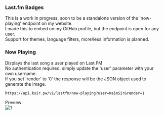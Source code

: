 ### Last.fm Badges

This is a work in progress, soon to be a standalone version of the 'now-playing' endpoint on my website.   
I made this to embed on my GitHub profile, but the endpoint is open for any user.  
Support for themes, language filters, more/less information is planned.
  
### Now Playing
  
Displays the last song a user played on Last.FM  
No authentication required, simply update the 'user' parameter with your own username.  
If you set 'render' to '0' the response will be the JSON object used to generate the image.  

```
https://api.ksir.pw/v1/lastfm/now-playing?user=KainSir&render=1
```

Preview:  
![1](https://api.ksir.pw/v1/lastfm/now-playing?user=KainSir&render=1)  

